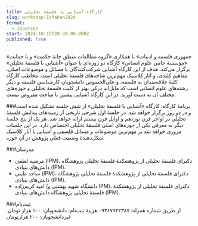 ```yaml
---
title: کارگاه آشنایی با فلسفهٔ تحلیلی
slug: workshop-Isfahan2024
format:
  - inperson
start: 2024-10-15T20:30:00.000Z
published: true
---
```



«جمهوری فلسفه و ادبیات» با همکاری «گروه مطالعات منطق خانهٔ حکمت» و با حمایت «مؤسسهٔ حامی علوم انسانی» کارگاه دو روزه‌ای با عنوان «آشنایی با فلسفهٔ تحلیلی» برگزار می‌کند. هدف از این کارگاه آشنایی شرکت‌کنندگان با مسائل و موضوعات اصلی، مفاهیم کلیدی، و آثار کلاسیک مهم‌ترین شاخه‌های فلسفهٔ تحلیلی است. مخاطب کارگاه کلیهٔ علاقه‌مندان به فلسفه، و علی‌الخصوص دانشجویان کارشناسی فلسفه و دیگر رشته‌های علوم انسانی است که مایل‌اند درکی بهتر از کلیت فلسفهٔ تحلیلی و حوزه‌های مختلف آن به دست آورند. در این کارگاه آشنایی پیشین با مباحث مفروض نیست. 

###برنامهٔ کارگاه:
کارگاه «آشنایی با فلسفهٔ تحلیلی» از شش جلسه تشکیل شده است و در دو روز برگزار خواهد شد. در جلسهٔ اول شرحی تاریخی از زمینه‌های پیدایش فلسفهٔ تحلیلی در اواخر قرن نوزدهم و اوایل قرن بیستم ارائه خواهد شد. هر یک از پنج جلسهٔ دیگر به معرفی یکی از حوزه‌های اصلی فلسفهٔ تحلیلی اختصاص دارد. در این جلسات مروری خواهد شد بر مهم‌ترین موضوعات و مسائل فلسفی و آشنایی با آثار کلاسیک شکل‌دهندهٔ وضعیت فعلی پژوهش در آن حوزه.

###مدرسان
-	مرضیه لطفی (IPM)، دکترای فلسفهٔ تحلیلی از پژوهشکدهٔ فلسفهٔ تحلیلی پژوهشگاه دانش‌های بنیادی (IPM). 
-	ساجد طیبی (IPM)، دکترای فلسفهٔ تحلیلی از پژوهشکدهٔ فلسفهٔ تحلیلی پژوهشگاه دانش‌های بنیادی (IPM).
-	امید کریم‌زاده (دانشگاه شهید بهشتی و IPM)، دکترای فلسفهٔ تحلیلی از پژوهشکدهٔ فلسفهٔ تحلیلی پژوهشگاه دانش‌های بنیادی (IPM). 

###ثبت‌نام	
از طریق شماره همراه: ۰۹۳۶۷۹۴۲۳۸۷
هزینهٔ ثبت‌نام:
دانشجویان: ۱۰۰ هزار تومان.
غیردانشجویان: ۲۰۰ هزارتومان
